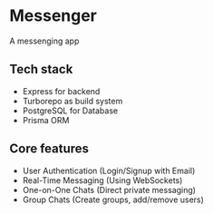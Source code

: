 # Messenger

A messenging app

## Tech stack

- Express for backend
- Turborepo as build system
- PostgreSQL for Database
- Prisma ORM

## Core features

- User Authentication (Login/Signup with Email)
- Real-Time Messaging (Using WebSockets)
- One-on-One Chats (Direct private messaging)
- Group Chats (Create groups, add/remove users)

